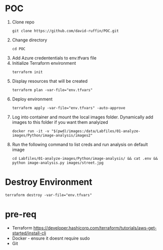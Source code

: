 # POC

1. Clone repo
   ```
   git clone https://github.com/david-ruffin/POC.git
   ```
2. Change directory
   ```
   cd POC
   ```
3. Add Azure credententials to env.tfvars file
4. Initialize Terraform environment
   ```
   terraform init
   ```
5. Display resources that will be created
   ```
   terraform plan -var-file="env.tfvars"
   ``` 
6. Deploy environment
   ```
   terraform apply -var-file="env.tfvars" -auto-approve
   ```
7. Log into container and mount the local images folder. Dynamically add images to this folder if you want them analyized
   ```
   docker run -it -v "$(pwd)/images:/data/Labfiles/01-analyze-images/Python/image-analysis/images2"
   ```
10. Run the following command to list creds and run analysis on default image
    ```
    cd Labfiles/01-analyze-images/Python/image-analysis/ && cat .env && python image-analysis.py images/street.jpg
    ```
# Destroy Environment
```
terraform destroy -var-file="env.tfvars"
```

# pre-req
- Terraform https://developer.hashicorp.com/terraform/tutorials/aws-get-started/install-cli
- Docker - ensure it doesnt require sudo
- Git
